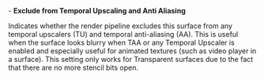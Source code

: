 <tr>
<td>- <strong>Exclude from Temporal Upscaling and Anti Aliasing</strong></td>
<td></td>
<td></td>
<td>

Indicates whether the render pipeline excludes this surface from any temporal upscalers (TU) and temporal anti-aliasing (AA). This is useful when the surface looks blurry when TAA or any Temporal Upscaler is enabled and especially useful for animated textures (such as video player in a surface).
This setting only works for Transparent surfaces due to the fact that there are no more stencil bits open.

</td>
</tr>

